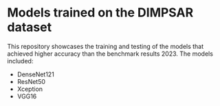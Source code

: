 # Models trained on the DIMPSAR dataset
This repository showcases the training and testing of the models that achieved higher accuracy than the benchmark results 2023.
The models included:
- DenseNet121
- ResNet50
- Xception
- VGG16
